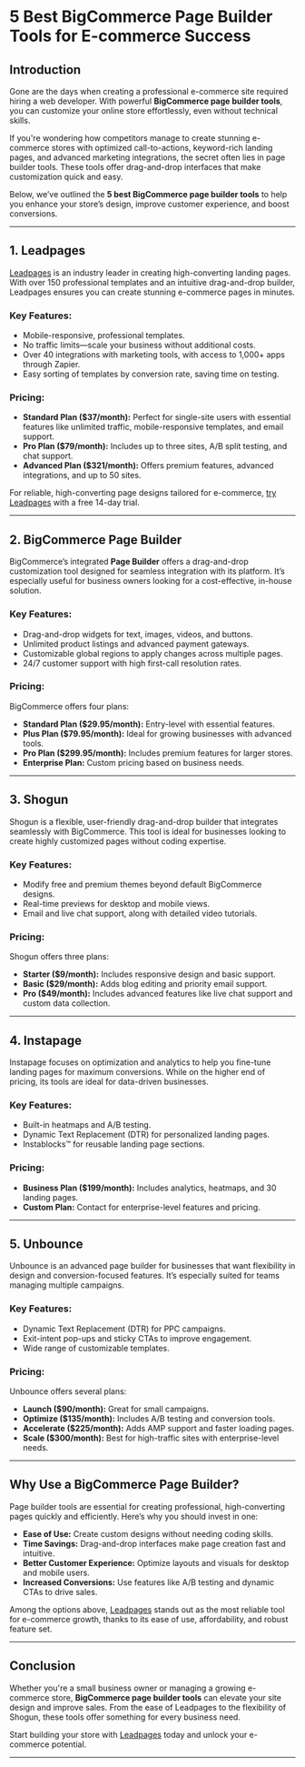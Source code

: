 # 5 Best BigCommerce Page Builder Tools for E-commerce Success

## Introduction

Gone are the days when creating a professional e-commerce site required hiring a web developer. With powerful **BigCommerce page builder tools**, you can customize your online store effortlessly, even without technical skills.

If you're wondering how competitors manage to create stunning e-commerce stores with optimized call-to-actions, keyword-rich landing pages, and advanced marketing integrations, the secret often lies in page builder tools. These tools offer drag-and-drop interfaces that make customization quick and easy.

Below, we’ve outlined the **5 best BigCommerce page builder tools** to help you enhance your store’s design, improve customer experience, and boost conversions.

---

## 1. Leadpages

[Leadpages](https://bit.ly/LEadPages) is an industry leader in creating high-converting landing pages. With over 150 professional templates and an intuitive drag-and-drop builder, Leadpages ensures you can create stunning e-commerce pages in minutes.

### Key Features:
- Mobile-responsive, professional templates.
- No traffic limits—scale your business without additional costs.
- Over 40 integrations with marketing tools, with access to 1,000+ apps through Zapier.
- Easy sorting of templates by conversion rate, saving time on testing.

### Pricing:
- **Standard Plan ($37/month):** Perfect for single-site users with essential features like unlimited traffic, mobile-responsive templates, and email support.
- **Pro Plan ($79/month):** Includes up to three sites, A/B split testing, and chat support.
- **Advanced Plan ($321/month):** Offers premium features, advanced integrations, and up to 50 sites.

For reliable, high-converting page designs tailored for e-commerce, [try Leadpages](https://bit.ly/LEadPages) with a free 14-day trial.

---

## 2. BigCommerce Page Builder

BigCommerce’s integrated **Page Builder** offers a drag-and-drop customization tool designed for seamless integration with its platform. It’s especially useful for business owners looking for a cost-effective, in-house solution.

### Key Features:
- Drag-and-drop widgets for text, images, videos, and buttons.
- Unlimited product listings and advanced payment gateways.
- Customizable global regions to apply changes across multiple pages.
- 24/7 customer support with high first-call resolution rates.

### Pricing:
BigCommerce offers four plans:
- **Standard Plan ($29.95/month):** Entry-level with essential features.
- **Plus Plan ($79.95/month):** Ideal for growing businesses with advanced tools.
- **Pro Plan ($299.95/month):** Includes premium features for larger stores.
- **Enterprise Plan:** Custom pricing based on business needs.

---

## 3. Shogun

Shogun is a flexible, user-friendly drag-and-drop builder that integrates seamlessly with BigCommerce. This tool is ideal for businesses looking to create highly customized pages without coding expertise.

### Key Features:
- Modify free and premium themes beyond default BigCommerce designs.
- Real-time previews for desktop and mobile views.
- Email and live chat support, along with detailed video tutorials.

### Pricing:
Shogun offers three plans:
- **Starter ($9/month):** Includes responsive design and basic support.
- **Basic ($29/month):** Adds blog editing and priority email support.
- **Pro ($49/month):** Includes advanced features like live chat support and custom data collection.

---

## 4. Instapage

Instapage focuses on optimization and analytics to help you fine-tune landing pages for maximum conversions. While on the higher end of pricing, its tools are ideal for data-driven businesses.

### Key Features:
- Built-in heatmaps and A/B testing.
- Dynamic Text Replacement (DTR) for personalized landing pages.
- Instablocks™ for reusable landing page sections.

### Pricing:
- **Business Plan ($199/month):** Includes analytics, heatmaps, and 30 landing pages.
- **Custom Plan:** Contact for enterprise-level features and pricing.

---

## 5. Unbounce

Unbounce is an advanced page builder for businesses that want flexibility in design and conversion-focused features. It’s especially suited for teams managing multiple campaigns.

### Key Features:
- Dynamic Text Replacement (DTR) for PPC campaigns.
- Exit-intent pop-ups and sticky CTAs to improve engagement.
- Wide range of customizable templates.

### Pricing:
Unbounce offers several plans:
- **Launch ($90/month):** Great for small campaigns.
- **Optimize ($135/month):** Includes A/B testing and conversion tools.
- **Accelerate ($225/month):** Adds AMP support and faster loading pages.
- **Scale ($300/month):** Best for high-traffic sites with enterprise-level needs.

---

## Why Use a BigCommerce Page Builder?

Page builder tools are essential for creating professional, high-converting pages quickly and efficiently. Here’s why you should invest in one:

- **Ease of Use:** Create custom designs without needing coding skills.
- **Time Savings:** Drag-and-drop interfaces make page creation fast and intuitive.
- **Better Customer Experience:** Optimize layouts and visuals for desktop and mobile users.
- **Increased Conversions:** Use features like A/B testing and dynamic CTAs to drive sales.

Among the options above, [Leadpages](https://bit.ly/LEadPages) stands out as the most reliable tool for e-commerce growth, thanks to its ease of use, affordability, and robust feature set.

---

## Conclusion

Whether you're a small business owner or managing a growing e-commerce store, **BigCommerce page builder tools** can elevate your site design and improve sales. From the ease of Leadpages to the flexibility of Shogun, these tools offer something for every business need.

Start building your store with [Leadpages](https://bit.ly/LEadPages) today and unlock your e-commerce potential.

---
